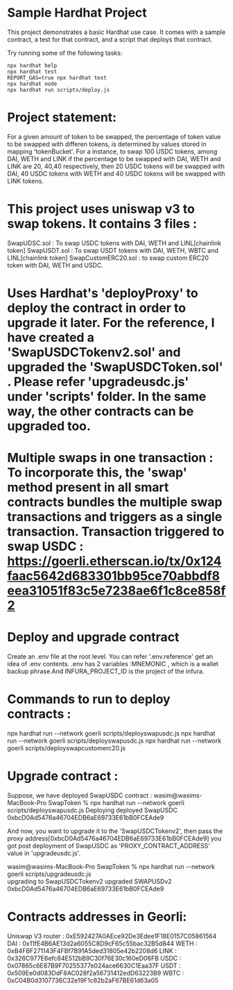# Sample Hardhat Project

This project demonstrates a basic Hardhat use case. It comes with a sample contract, a test for that contract, and a script that deploys that contract.

Try running some of the following tasks:

```shell
npx hardhat help
npx hardhat test
REPORT_GAS=true npx hardhat test
npx hardhat node
npx hardhat run scripts/deploy.js
```


# Project statement:
For a given amount of token to be swapped, the percentage of token value to be swapped with differen tokens, is determined by values stored in mapping 'tokenBucket'. For a instance, to swap 100 USDC tokens, among DAI, WETH and LINK if the percentage to be swapped with DAI, WETH and LINK are 20, 40,40 respectively, then 20 USDC tokens will be swapped with DAI, 40 USDC tokens with WETH and 40 USDC tokens will be swapped with LINK tokens.

# This project uses uniswap v3 to swap tokens. It contains 3 files :
 SwapUDSC.sol : To swap USDC tokens with DAI, WETH and LINL[chainlink token]
 SwapUSDT.sol : To swap USDT tokens with DAI, WETH, WBTC and LINL[chainlink token]
 SwapCustomERC20.sol : to swap custom  ERC20 token with DAI, WETH and USDC. 

# Uses Hardhat's 'deployProxy' to deploy the contract in order to upgrade it later. For the reference, I have created a 'SwapUSDCTokenv2.sol' and upgraded the 'SwapUSDCToken.sol' . Please refer 'upgradeusdc.js' under 'scripts' folder. In the same way, the other contracts can be upgraded too.

# Multiple swaps in one transaction : To incorporate this, the 'swap' method present in all smart contracts bundles the multiple swap transactions and triggers as a single transaction. Transaction triggered to swap USDC : https://goerli.etherscan.io/tx/0x124faac5642d683301bb95ce70abbdf8eea31051f83c5e7238ae6f1c8ce858f2

# Deploy and upgrade contract 
Create an .env file at the root level. You can refer '.env.reference' get an idea of .env contents. 
.env has 2 variables :MNEMONIC , which is a wallet backup phrase.And INFURA_PROJECT_ID is the project of the infura.

# Commands to run to deploy contracts : 
npx hardhat run --network goerli scripts/deployswapusdc.js
npx hardhat run --network goerli scripts/deployswapusdc.js
npx hardhat run --network goerli scripts/deployswapcustomerc20.js

# Upgrade contract :
Suppose, we have deployed SwapUSDC contract :
wasim@wasims-MacBook-Pro SwapToken % npx hardhat run --network goerli scripts/deployswapusdc.js
Deploying
deployed SwapUSDC  0xbcD0Ad5476a46704EDB6aE69733E61bB0FCEAde9

And now, you want to upgrade it to the 'SwapUSDCTokenv2', then pass the proxy address[0xbcD0Ad5476a46704EDB6aE69733E61bB0FCEAde9] you got post deployment of SwapUSDC as 'PROXY_CONTRACT_ADDRESS' value in 'upgradeusdc.js'.

wasim@wasims-MacBook-Pro SwapToken % npx hardhat run --network goerli scripts/upgradeusdc.js   
upgrading to SwapUSDCTokenv2
upgraded SWAPUSDv2  0xbcD0Ad5476a46704EDB6aE69733E61bB0FCEAde9


# Contracts addresses in Georli:
Uniswap V3 router : 0xE592427A0AEce92De3Edee1F18E0157C05861564
DAI  : 0x11fE4B6AE13d2a6055C8D9cF65c55bac32B5d844
WETH : 0xB4FBF271143F4FBf7B91A5ded31805e42b2208d6
LINK : 0x326C977E6efc84E512bB9C30f76E30c160eD06FB
USDC : 0x07865c6E87B9F70255377e024ace6630C1Eaa37F
USDT : 0x509Ee0d083DdF8AC028f2a56731412edD63223B9
WBTC : 0xC04B0d3107736C32e19F1c62b2aF67BE61d63a05
























